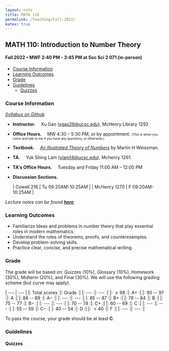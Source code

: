 ```yaml
---
layout: note
title: MATH 110
permalink: /Teaching/Fall-2022/
katex: true
---
```


## MATH 110: Introduction to Number Theory<!-- omit from toc --> 

#### Fall 2022 • MWF 2:40 PM - 3:45 PM at Soc Sci 2 071 (in-person)<!-- omit from toc --> 


- [Course Information](#course-information)
- [Learning Outcomes](#learning-outcomes)
- [Grade](#grade)
- [Guidelines](#guidelines)
	- [Quizzes](#quizzes)



### Course Information
[*Syllabus on Github*](https://github.com/GauSyu/MathTeachingMaterials/blob/main/Fall%202022%20MATH%20110%20UCSC/Syllabus.pdf)

  - **Instructor.**&emsp; Xu Gao (<xgao26@ucsc.edu>), McHenry Library 1292

  - **Office Hours.**&emsp; MW 4:30 – 5:30 PM, or by appointment. <font size="1">(This is when you come and talk to me if you have any questions, or otherwise.)</font> 

  - **Textbook.**&emsp; [*An Illustrated Theory of Numbers*](http://illustratedtheoryofnumbers.com/) by Martin H Weissman.

  - **TA.**&emsp; Yuk Shing Lam (<ylam14@ucsc.edu>), Mchenry 1261. 

  - **TA's Office Hours.**&emsp; Tuesday and Friday 11:00 AM – 12:00 PM

  - **Discussion Sections.**

    | Cowell 216 | Tu 09:20AM-10:25AM |
    | McHenry 1270 | F 09:20AM-10:25AM |


*Lecture notes can be found [**here**](https://github.com/GauSyu/MathTeachingMaterials/tree/main/Fall%202022%20MATH%20110%20UCSC/Lecture%20Notes).*

### Learning Outcomes
  - Familiarize Ideas and problems in number theory that play essential roles in modern mathematics.
  - Understand the roles of theorems, proofs, and counterexamples. 
  - Develop problem-solving skills.
  - Practice clear, concise, and precise mathematical writing.


### Grade
The grade will be based on: Quizzes (10%), Glossary
(10%), Homework (30%), Midterm (20%), and Final (30%). 
We will use the following grading scheme (but curve may apply).

| --- | --- |
|: Total scores :|: Grade :|
|: --- :|: --- :|
|: $\geqslant 98$ :|: A$+$ :|
|: $90$ -- $97$ :|: A :|
|: $88$ -- $89$ :|: A$-$ :|
|: --- :|: --- :|
|: $85$ -- $87$ :|: B$+$ :|
|: $78$ -- $84$ :|: B :|
|: $75$ -- $77$ :|: B$-$ :|
|: --- :|: --- :|
|: $70$ -- $74$ :|: C$+$ :|
|: $60$ -- $69$ :|: C :|
|: --- :|: --- :|
|: $55$ -- $59$ :|: C$-$ :|
|: $40$ -- $54$ :|: D :|
|: $< 40$ :|: F :|
|: --- :|: --- :|


To pass the course, your grade should be at least **C**.



### Guidelines
#### Quizzes